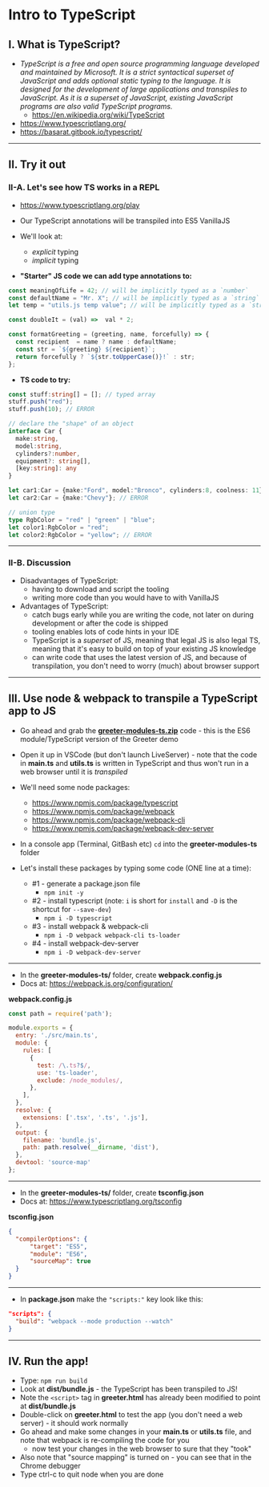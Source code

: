 # Intro to TypeScript

## I. What is TypeScript?

- *TypeScript is a free and open source programming language developed and maintained by Microsoft. It is a strict syntactical superset of JavaScript and adds optional static typing to the language. It is designed for the development of large applications and transpiles to JavaScript. As it is a superset of JavaScript, existing JavaScript programs are also valid TypeScript programs.*
  - https://en.wikipedia.org/wiki/TypeScript
- https://www.typescriptlang.org/
- https://basarat.gitbook.io/typescript/

<hr>

## II. Try it out

### II-A. Let's see how TS works in a REPL
- https://www.typescriptlang.org/play
- Our TypeScript annotations will be transpiled into ES5 VanillaJS
- We'll look at:
  - *explicit* typing
  - *implicit* typing

- **"Starter" JS code we can add type annotations to:**
```js
const meaningOfLife = 42; // will be implicitly typed as a `number`
const defaultName = "Mr. X"; // will be implicitly typed as a `string`
let temp = "utils.js temp value"; // will be implicitly typed as a `string`

const doubleIt = (val) =>  val * 2;

const formatGreeting = (greeting, name, forcefully) => {
  const recipient  = name ? name : defaultName;
  const str = `${greeting} ${recipient}`;
  return forcefully ? `${str.toUpperCase()}!` : str;
};
```

- **TS code to try:**

```ts
const stuff:string[] = []; // typed array
stuff.push("red");
stuff.push(10); // ERROR

// declare the "shape" of an object
interface Car {
  make:string,
  model:string,
  cylinders?:number,
  equipment?: string[],
  [key:string]: any
}

let car1:Car = {make:"Ford", model:"Bronco", cylinders:8, coolness: 11};
let car2:Car = {make:"Chevy"}; // ERROR

// union type
type RgbColor = "red" | "green" | "blue"; 
let color1:RgbColor = "red";
let color2:RgbColor = "yellow"; // ERROR
```

<hr>

### II-B. Discussion
- Disadvantages of TypeScript:
  - having to download and script the tooling
  - writing more code than you would have to with VanillaJS
- Advantages of TypeScript:
  - catch bugs early while you are writing the code, not later on during development or after the code is shipped
  - tooling enables lots of code hints in your IDE
  - TypeScript is a *superset* of JS, meaning that legal JS is also legal TS, meaning that it's easy to build on top of your existing JS knowledge
  - can write code that uses the latest version of JS, and because of transpilation, you don't need to worry (much) about browser support

<hr>

## III. Use node & webpack to transpile a TypeScript app to JS

- Go ahead and grab the [**greeter-modules-ts.zip**](_files/greeter-modules-ts.zip) code - this is the ES6 module/TypeScript version of the Greeter demo
- Open it up in VSCode (but don't launch LiveServer) - note that the code in **main.ts** and **utils.ts** is written in TypeScript and thus won't run in a web browser until it is *transpiled*
- We'll need some node packages:
  - https://www.npmjs.com/package/typescript
  - https://www.npmjs.com/package/webpack
  - https://www.npmjs.com/package/webpack-cli
  - https://www.npmjs.com/package/webpack-dev-server
- In a console app (Terminal, GitBash etc) `cd` into the **greeter-modules-ts** folder
- Let's install these packages by typing some code (ONE line at a time):


    - #1 - generate a package.json file
      - `npm init -y`
    - #2 - install typescript (note: `i` is short for `install` and `-D` is the shortcut for `--save-dev`)
      - `npm i -D typescript`
    - #3 - install webpack & webpack-cli
      - `npm i -D webpack webpack-cli ts-loader`
    - #4 - install webpack-dev-server
      - `npm i -D webpack-dev-server`

<hr>

- In the **greeter-modules-ts/** folder, create **webpack.config.js**
- Docs at: https://webpack.js.org/configuration/

**webpack.config.js**
```js
const path = require('path');

module.exports = {
  entry: './src/main.ts',
  module: {
    rules: [
      {
        test: /\.ts?$/,
        use: 'ts-loader',
        exclude: /node_modules/,
      },
    ],
  },
  resolve: {
    extensions: ['.tsx', '.ts', '.js'],
  },
  output: {
    filename: 'bundle.js',
    path: path.resolve(__dirname, 'dist'),
  },
  devtool: 'source-map'
};
```

<hr>

- In the **greeter-modules-ts/** folder, create **tsconfig.json**
- Docs at: https://www.typescriptlang.org/tsconfig

**tsconfig.json**
```json
{
  "compilerOptions": {
      "target": "ES5",
      "module": "ES6",
      "sourceMap": true
  }
}
```

<hr>

- In **package.json** make the `"scripts:"` key look like this:

```json
"scripts": {
  "build": "webpack --mode production --watch"
}
```

<hr>

## IV. Run the app!

- Type: `npm run build`
- Look at **dist/bundle.js** - the TypeScript has been transpiled to JS!
- Note the `<script>` tag in **greeter.html** has already been modified to point at **dist/bundle.js** 
- Double-click on **greeter.html** to test the app (you don't need a web server) - it should work normally
- Go ahead and make some changes in your **main.ts** or **utils.ts** file, and note that webpack is re-compiling the code for you
  - now test your changes in the web browser to sure that they "took"
- Also note that "source mapping" is turned on - you can see that in the Chrome debugger
- Type ctrl-c to quit node when you are done

